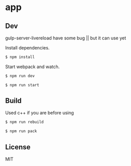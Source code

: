 # app

## Dev

gulp-server-livereload have some bug || but it can use yet



Install dependencies.

```bash
$ npm install
```

Start webpack and watch.

```bash
$ npm run dev
```


```bash
$ npm run start
```

## Build

Used c++ if you are before using
```bash
$ npm run rebuild
```



```bash
$ npm run pack
```

## License

MIT
